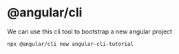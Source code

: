 # @angular/cli

We can use this cli tool to bootstrap a new angular project

```bash
npx @angular/cli new angular-cli-tutorial
```